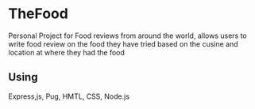 # TheFood

Personal Project for Food reviews from around the world, allows users to write food review on the food they have tried based on the cusine and location at where they had the food

## Using
Express,js, Pug, HMTL, CSS, Node.js
